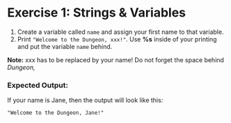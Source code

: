 # Exercise 1: Strings & Variables

1. Create a variable called `name` and assign your first name to that variable.
2. Print `"Welcome to the Dungeon, xxx!"`. Use **%s** inside of your printing and put the variable `name` behind.

**Note:** xxx has to be replaced by your name! Do not forget the space behind *Dungeon,*


### Expected Output:

If your name is Jane, then the output will look like this:

```
"Welcome to the Dungeon, Jane!"
```